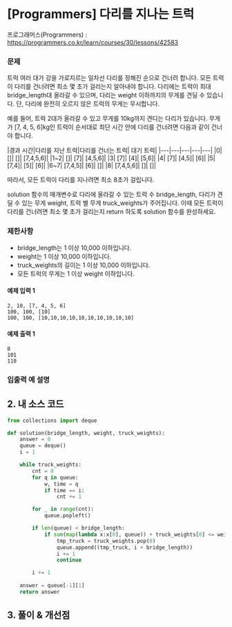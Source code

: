 # [Programmers] 다리를 지나는 트럭

프로그래머스(Programmers) :  https://programmers.co.kr/learn/courses/30/lessons/42583

### 문제

트럭 여러 대가 강을 가로지르는 일차선 다리를 정해진 순으로 건너려 합니다. 모든 트럭이 다리를 건너려면 최소 몇 초가 걸리는지 알아내야 합니다. 다리에는 트럭이 최대 bridge_length대 올라갈 수 있으며, 다리는 weight 이하까지의 무게를 견딜 수 있습니다. 단, 다리에 완전히 오르지 않은 트럭의 무게는 무시합니다.

예를 들어, 트럭 2대가 올라갈 수 있고 무게를 10kg까지 견디는 다리가 있습니다. 무게가 [7, 4, 5, 6]kg인 트럭이 순서대로 최단 시간 안에 다리를 건너려면 다음과 같이 건너야 합니다.


|경과 시간|다리를 지난 트럭|다리를 건너는 트럭|	대기 트럭|
|---|---|---|---|---|
|0|	[]|	[]|	[7,4,5,6]|
|1~2|	[]|	[7]|	[4,5,6]|
|3|	[7]|	[4]|	[5,6]|
|4|	[7]|	[4,5]|	[6]|
|5|	[7,4]|	[5]|	[6]|
|6~7|	[7,4,5]|	[6]|	[]|
|8|	[7,4,5,6]|	[]|	[]|

따라서, 모든 트럭이 다리를 지나려면 최소 8초가 걸립니다.

solution 함수의 매개변수로 다리에 올라갈 수 있는 트럭 수 bridge_length, 다리가 견딜 수 있는 무게 weight, 트럭 별 무게 truck_weights가 주어집니다. 이때 모든 트럭이 다리를 건너려면 최소 몇 초가 걸리는지 return 하도록 solution 함수를 완성하세요.

### 제한사항

- bridge_length는 1 이상 10,000 이하입니다.
- weight는 1 이상 10,000 이하입니다.
- truck_weights의 길이는 1 이상 10,000 이하입니다.
- 모든 트럭의 무게는 1 이상 weight 이하입니다.

#### 예제 입력 1

```  
2, 10, [7, 4, 5, 6]
100, 100, [10]
100, 100, [10,10,10,10,10,10,10,10,10,10]
```  

#### 예제 출력 1

```  
8
101
110
```  

### 입출력 예 설명


## 2. 내 소스 코드

```python  
from collections import deque

def solution(bridge_length, weight, truck_weights):
    answer = 0
    queue = deque()
    i = 1

    while truck_weights:
        cnt = 0
        for q in queue:
            w, time = q
            if time == i:
                cnt += 1

        for _ in range(cnt):
            queue.popleft()

        if len(queue) < bridge_length:
            if sum(map(lambda x:x[0], queue)) + truck_weights[0] <= weight:
                tmp_truck = truck_weights.pop(0)
                queue.append((tmp_truck, i + bridge_length))
                i += 1
                continue

        i += 1
        
    answer = queue[-1][1]
    return answer
```  



## 3. 풀이 & 개선점